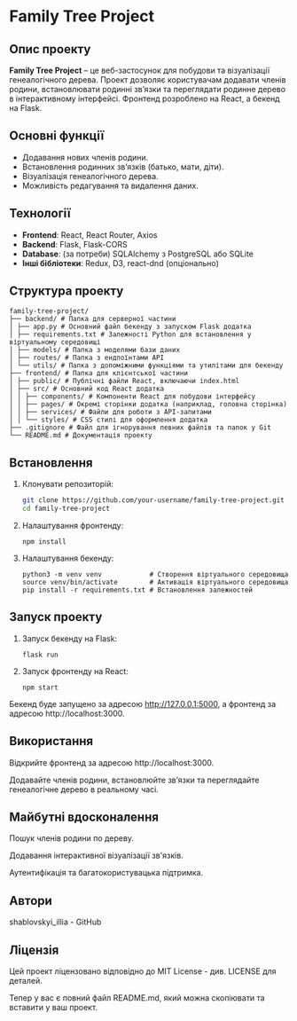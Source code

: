 # Family Tree Project

## Опис проекту

**Family Tree Project** – це веб-застосунок для побудови та візуалізації генеалогічного дерева. Проект дозволяє користувачам додавати членів родини, встановлювати родинні зв’язки та переглядати родинне дерево в інтерактивному інтерфейсі. Фронтенд розроблено на React, а бекенд на Flask.

## Основні функції

- Додавання нових членів родини.
- Встановлення родинних зв’язків (батько, мати, діти).
- Візуалізація генеалогічного дерева.
- Можливість редагування та видалення даних.

## Технології

- **Frontend**: React, React Router, Axios
- **Backend**: Flask, Flask-CORS
- **Database**: (за потреби) SQLAlchemy з PostgreSQL або SQLite
- **Інші бібліотеки**: Redux, D3, react-dnd (опціонально)

## Структура проекту

```
family-tree-project/ 
├── backend/ # Папка для серверної частини 
│ ├── app.py # Основний файл бекенду з запуском Flask додатка 
│ ├── requirements.txt # Залежності Python для встановлення у віртуальному середовищі 
│ ├── models/ # Папка з моделями бази даних 
│ ├── routes/ # Папка з ендпоїнтами API 
│ └── utils/ # Папка з допоміжними функціями та утилітами для бекенду 
├── frontend/ # Папка для клієнтської частини 
│ ├── public/ # Публічні файли React, включаючи index.html 
│ ├── src/ # Основний код React додатка 
│ │ ├── components/ # Компоненти React для побудови інтерфейсу 
│ │ ├── pages/ # Окремі сторінки додатка (наприклад, головна сторінка) 
│ │ ├── services/ # Файли для роботи з API-запитами 
│ │ └── styles/ # CSS стилі для оформлення додатка 
├── .gitignore # Файл для ігнорування певних файлів та папок у Git 
└── README.md # Документація проекту
```

## Встановлення

1. Клонувати репозиторій:
   ```bash
   git clone https://github.com/your-username/family-tree-project.git
   cd family-tree-project
   ```

2. Налаштування фронтенду:

   ```cd frontend
   npm install
   ```


3. Налаштування бекенду:

   ```cd ../backend
   python3 -m venv venv            # Створення віртуального середовища
   source venv/bin/activate        # Активація віртуального середовища
   pip install -r requirements.txt # Встановлення залежностей
   ```



## Запуск проекту

1. Запуск бекенду на Flask:

   ```cd backend
   flask run
   ```


2. Запуск фронтенду на React:

   ```cd frontend
   npm start
   ```


Бекенд буде запущено за адресою http://127.0.0.1:5000, а фронтенд за адресою http://localhost:3000.

## Використання

Відкрийте фронтенд за адресою http://localhost:3000.

Додавайте членів родини, встановлюйте зв’язки та переглядайте генеалогічне дерево в реальному часі.


## Майбутні вдосконалення

Пошук членів родини по дереву.

Додавання інтерактивної візуалізації зв'язків.

Аутентифікація та багатокористувацька підтримка.


## Автори

shablovskyi_illia - GitHub


## Ліцензія

Цей проект ліцензовано відповідно до MIT License - див. LICENSE для деталей.

Тепер у вас є повний файл README.md, який можна скопіювати та вставити у ваш проект.

